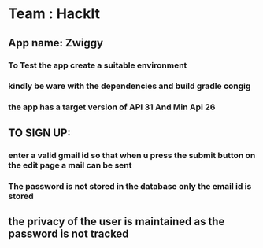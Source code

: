 # Team : HackIt
## App name: Zwiggy
### To Test the app create a suitable environment 

### kindly be ware with the dependencies and build gradle congig
### the app has a target version of API 31 And Min Api 26

## TO SIGN UP:
### enter a valid gmail id so that when u press the submit button on the edit page a mail can be sent
### The password is not stored in the database only the email id is stored


## the privacy of the user is maintained as the password is not tracked 

